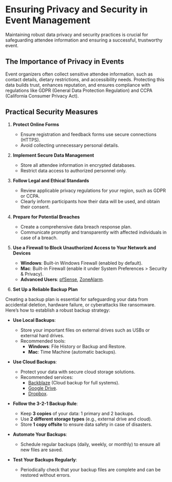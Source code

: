 # Ensuring Privacy and Security in Event Management  

Maintaining robust data privacy and security practices is crucial for safeguarding attendee information and ensuring a successful, trustworthy event.

## The Importance of Privacy in Events  

Event organizers often collect sensitive attendee information, such as contact details, dietary restrictions, and accessibility needs. Protecting this data builds trust, enhances reputation, and ensures compliance with regulations like GDPR (General Data Protection Regulation) and CCPA (California Consumer Privacy Act).

## Practical Security Measures  

1. **Protect Online Forms**  
   - Ensure registration and feedback forms use secure connections (HTTPS).  
   - Avoid collecting unnecessary personal details.  

2. **Implement Secure Data Management**  
   - Store all attendee information in encrypted databases.  
   - Restrict data access to authorized personnel only.  

3. **Follow Legal and Ethical Standards**  
   - Review applicable privacy regulations for your region, such as GDPR or CCPA.  
   - Clearly inform participants how their data will be used, and obtain their consent.  
4. **Prepare for Potential Breaches**  
   - Create a comprehensive data breach response plan.  
   - Communicate promptly and transparently with affected individuals in case of a breach.  
5. **Use a Firewall to Block Unauthorized Access to Your Network and Devices**

   - **Windows**: Built-in Windows Firewall (enabled by default).
   - **Mac**: Built-in Firewall (enable it under System Preferences > Security & Privacy).
   - **Advanced Users**: [pfSense](https://www.pfsense.org/), [ZoneAlarm](https://www.zonealarm.com/).
6. **Set Up a Reliable Backup Plan**

Creating a backup plan is essential for safeguarding your data from accidental deletion, hardware failure, or cyberattacks like ransomware. Here’s how to establish a robust backup strategy:

- **Use Local Backups**:
  - Store your important files on external drives such as USBs or external hard drives.
  - Recommended tools:
    - **Windows**: File History or Backup and Restore.
    - **Mac**: Time Machine (automatic backups).

- **Use Cloud Backups**:
  - Protect your data with secure cloud storage solutions.
  - Recommended services:
    - [Backblaze](https://www.backblaze.com/) (Cloud backup for full systems).
    - [Google Drive](https://drive.google.com/).
    - [Dropbox](https://www.dropbox.com/).
- **Follow the 3-2-1 Backup Rule**:
  - Keep **3 copies** of your data: 1 primary and 2 backups.
  - Use **2 different storage types** (e.g., external drive and cloud).
  - Store **1 copy offsite** to ensure data safety in case of disasters.

- **Automate Your Backups**:
  - Schedule regular backups (daily, weekly, or monthly) to ensure all new files are saved.

- **Test Your Backups Regularly**:
  - Periodically check that your backup files are complete and can be restored without errors.
